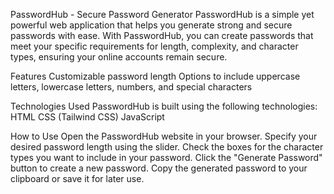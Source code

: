 PasswordHub - Secure Password Generator
PasswordHub is a simple yet powerful web application that helps you generate strong and secure passwords with ease. With PasswordHub, you can create passwords that meet your specific requirements for length, complexity, and character types, ensuring your online accounts remain secure.

Features
Customizable password length
Options to include uppercase letters, lowercase letters, numbers, and special characters

Technologies Used
PasswordHub is built using the following technologies:
HTML
CSS (Tailwind CSS)
JavaScript

How to Use
Open the PasswordHub website in your browser.
Specify your desired password length using the slider.
Check the boxes for the character types you want to include in your password.
Click the "Generate Password" button to create a new password.
Copy the generated password to your clipboard or save it for later use.
